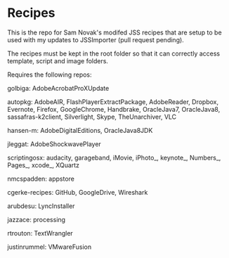 # Recipes

This is the repo for Sam Novak's modifed JSS recipes that are setup to be used with my updates to JSSImporter (pull request pending).

The recipes must be kept in the root folder so that it can correctly access template, script and image folders.

Requires the following repos: 

golbiga: AdobeAcrobatProXUpdate

autopkg: AdobeAIR, FlashPlayerExtractPackage, AdobeReader, Dropbox, Evernote, Firefox, GoogleChrome, Handbrake, OracleJava7, OracleJava8, sassafras-k2client, Silverlight, Skype, TheUnarchiver, VLC

hansen-m: AdobeDigitalEditions, OracleJava8JDK

jleggat: AdobeShockwavePlayer

scriptingosx: audacity, garageband, iMovie, iPhoto_, keynote_, Numbers_, Pages_, xcode_, XQuartz

nmcspadden: appstore

cgerke-recipes: GitHub, GoogleDrive, Wireshark

arubdesu: LyncInstaller

jazzace: processing

rtrouton: TextWrangler

justinrummel: VMwareFusion

